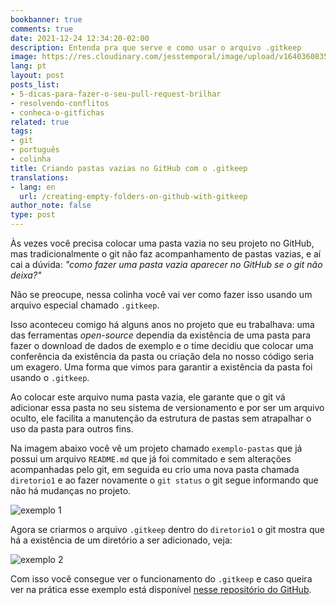 ```yaml
---
bookbanner: true
comments: true
date: 2021-12-24 12:34:20-02:00
description: Entenda pra que serve e como usar o arquivo .gitkeep
image: https://res.cloudinary.com/jesstemporal/image/upload/v1640360835/covers/colinha_igmf4s.png
lang: pt
layout: post
posts_list:
- 5-dicas-para-fazer-o-seu-pull-request-brilhar
- resolvendo-conflitos
- conheca-o-gitfichas
related: true
tags:
- git
- português
- colinha
title: Criando pastas vazias no GitHub com o .gitkeep
translations:
- lang: en
  url: /creating-empty-folders-on-github-with-gitkeep
author_note: false
type: post
---
```


Às vezes você precisa colocar uma pasta vazia no seu projeto no GitHub, mas tradicionalmente o git não faz acompanhamento de pastas vazias, e aí cai a dúvida: _"como fazer uma pasta vazia aparecer no GitHub se o git não deixa?"_

Não se preocupe, nessa colinha você vai ver como fazer isso usando um arquivo especial chamado `.gitkeep`.

Isso aconteceu comigo há alguns anos no projeto que eu trabalhava: uma das ferramentas _open-source_ dependia da existência de uma pasta para fazer o download de dados de exemplo e o time decidiu que colocar uma conferência da existência da pasta ou criação dela no nosso código seria um exagero. Uma forma que vimos para garantir a existência da pasta foi usando o `.gitkeep`.

Ao colocar este arquivo numa pasta vazia, ele garante que o git vá adicionar essa pasta no seu sistema de versionamento e por ser um arquivo oculto, ele facilita a manutenção da estrutura de pastas sem atrapalhar o uso da pasta para outros fins.

Na imagem abaixo você vê um projeto chamado `exemplo-pastas` que já possui um arquivo `README.md` que já foi commitado e sem alterações acompanhadas pelo git, em seguida eu crio uma nova pasta chamada `diretorio1` e ao fazer novamente o `git status` o git segue informando que não há mudanças no projeto.

![exemplo 1](https://res.cloudinary.com/jesstemporal/image/upload/v1640360211/gitkeep-exemplo-fig-1_tsvwqh.png)

Agora se criarmos o arquivo `.gitkeep` dentro do `diretorio1` o git mostra que há a existência de um diretório a ser adicionado, veja:

![exemplo 2](https://res.cloudinary.com/jesstemporal/image/upload/v1640360212/gitkeep-exemplo-fig-2_etwfco.png)

Com isso você consegue ver o funcionamento do `.gitkeep` e caso queira ver na prática esse exemplo está disponível [nesse repositório do GitHub](https://github.com/jtemporal/exemplo-pastas).